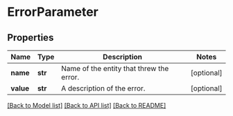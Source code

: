 # ErrorParameter

## Properties
Name | Type | Description | Notes
------------ | ------------- | ------------- | -------------
**name** | **str** | Name of the entity that threw the error. | [optional] 
**value** | **str** | A description of the error. | [optional] 

[[Back to Model list]](../README.md#documentation-for-models) [[Back to API list]](../README.md#documentation-for-api-endpoints) [[Back to README]](../README.md)


